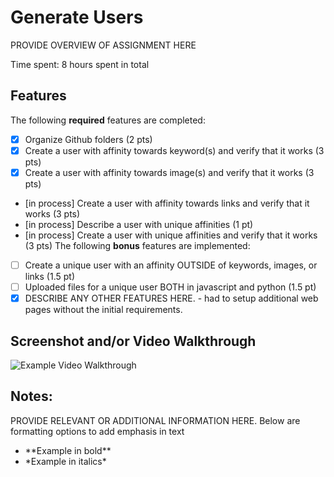 # Generate Users

PROVIDE OVERVIEW OF ASSIGNMENT HERE

Time spent: 8 hours spent in total

## Features

The following **required** features are completed:

- [x] Organize Github folders (2 pts)
- [x] Create a user with affinity towards keyword(s) and verify that it works (3 pts)
- [x] Create a user with affinity towards image(s) and verify that it works (3 pts)
- [in process] Create a user with affinity towards links and verify that it works (3 pts)
- [in process] Describe a user with unique affinities (1 pt)
- [in process] Create a user with unique affinities and verify that it works (3 pts)
The following **bonus** features are implemented:

- [ ] Create a unique user with an affinity OUTSIDE of keywords, images, or links (1.5 pt)
- [ ] Uploaded files for a unique user BOTH in javascript and python (1.5 pt)
- [x] DESCRIBE ANY OTHER FEATURES HERE. - had to setup additional web pages without the initial requirements.

## Screenshot and/or Video Walkthrough

<img src="https://imgur.com/gallery/4rAXx5x" title='Example Video Walkthrough' width='' alt='Example Video Walkthrough' />


## Notes:
PROVIDE RELEVANT OR ADDITIONAL INFORMATION HERE. Below are formatting options to add emphasis in text
<ul>
  <li>**Example in bold**</li>
  <li>*Example in italics*</li>
</ul>
